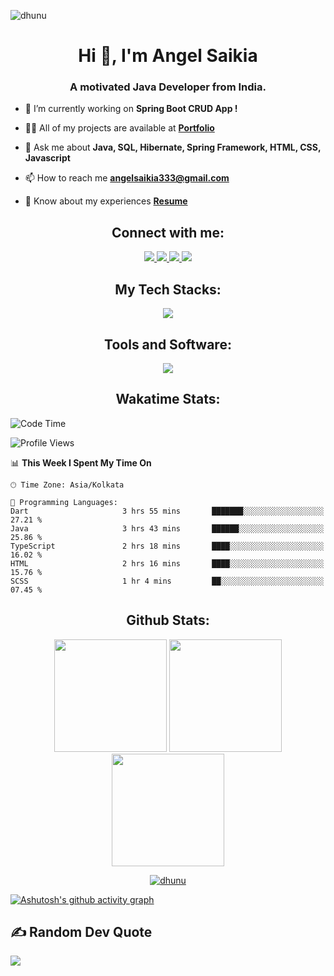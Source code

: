 <p align="left"> <img src="https://komarev.com/ghpvc/?username=dhunu&label=Profile%20views&color=0e75b6&style=flat" alt="dhunu" />

<h1 align="center">Hi 👋, I'm Angel Saikia</h1>
<h3 align="center">A motivated Java Developer from India.</h3>

- 🔭 I’m currently working on **Spring Boot CRUD App !**

- 👨‍💻 All of my projects are available at [**Portfolio**](https://dhunu.github.io/)

- 💬 Ask me about **Java, SQL, Hibernate, Spring Framework, HTML, CSS, Javascript**

- 📫 How to reach me **angelsaikia333@gmail.com**

- 📄 Know about my experiences [**Resume**](http://bit.ly/3I3Nuw1)

<h2 align="center">Connect with me:</h2>
<p align="center">
  <a href="https://www.linkedin.com/in/angel-saikia/" target="_blank">
    <img src="https://skillicons.dev/icons?i=linkedin" />
  </a>
  <a href="https://discord.gg/4Y7tszW" target="_blank">
    <img src="https://skillicons.dev/icons?i=discord" />
  </a>
  <a href="https://www.instagram.com/saikiaangel_/" target="_blank">
    <img src="https://skillicons.dev/icons?i=instagram" />
  </a>
  <a href="https://twitter.com/AngelSaikia1" target="_blank">
    <img src="https://skillicons.dev/icons?i=twitter" />
  </a>
</p>

<h2 align="center">My Tech Stacks: </h2>
<p align="center">
  <a href="https://skillicons.dev">
    <img src="https://skillicons.dev/icons?i=c,css,firebase,hibernate,html,java,js,kotlin,maven,mysql,py" />
  </a>
</p>

<h2 align="center">Tools and Software: </h2>
<p align="center">
  <a href="https://skillicons.dev">
    <img src="https://skillicons.dev/icons?i=git,github,androidstudio,vscode,idea,netlify,postman,spring" />
  </a>
</p>


<!-- <div style="display="flex"; flex-direction="row";">
  
  <img width="49%" height="auto" src="https://youtube-stats-card.vercel.app/api?channelid=UCb-X45E2VQk6D55xtgc2i4Q&theme=dark"/>

  <img height="auto" width="47%" src="./Twitter_Stats.svg"/>
  
</div> -->

<h2 align="center">Wakatime Stats:</h2>

<!--START_SECTION:waka-->
![Code Time](http://img.shields.io/badge/Code%20Time-642%20hrs%2033%20mins-blue)

![Profile Views](http://img.shields.io/badge/Profile%20Views-0-blue)

📊 **This Week I Spent My Time On** 

```text
🕑︎ Time Zone: Asia/Kolkata

💬 Programming Languages: 
Dart                     3 hrs 55 mins       ███████░░░░░░░░░░░░░░░░░░   27.21 % 
Java                     3 hrs 43 mins       ██████░░░░░░░░░░░░░░░░░░░   25.86 % 
TypeScript               2 hrs 18 mins       ████░░░░░░░░░░░░░░░░░░░░░   16.02 % 
HTML                     2 hrs 16 mins       ████░░░░░░░░░░░░░░░░░░░░░   15.76 % 
SCSS                     1 hr 4 mins         ██░░░░░░░░░░░░░░░░░░░░░░░   07.45 % 
```


<!--END_SECTION:waka-->

<h2 align="center" >Github Stats: </h2>

<div align="center" style="display=flex; flex-direction=row">

<!--   [![Top Langs](https://github-readme-stats.vercel.app/api/top-langs/?username=anuraghazra&hide_progress=true)](https://github.com/anuraghazra/github-readme-stats) -->
  
  <img height=180px src="https://github-readme-stats.vercel.app/api/top-langs/?username=dhunu&layout=compact&theme=vision-friendly-dark"/>
  
  <img height=180px src="https://github-readme-stats.vercel.app/api?username=dhunu&show_icons=true&theme=vision-friendly-dark"/>
  
  <img height=180px src="https://streak-stats.demolab.com/?user=dhunu&theme=vision-friendly-dark"/>
  
  <p align="center"> <a href="https://github.com/ryo-ma/github-profile-trophy"><img src="https://github-profile-trophy.vercel.app/?username=dhunu" alt="dhunu" /></a> </p>
  
<!--   <img height=180px src="https://github-readme-stats.vercel.app/api/wakatime?username=dhunu&theme=vision-friendly-dark"/> -->

</div>

[![Ashutosh's github activity graph](https://github-readme-activity-graph.cyclic.app/graph?username=dhunu&bg_color=000000&color=5cb8ff&line=208bfe&point=8bfee7&area=true&hide_border=true)](https://github.com/ashutosh00710/github-readme-activity-graph)

<p align="center">
<h2> ✍️ Random Dev Quote </h2>
<!-- <img src="https://quotes-github-readme.vercel.app/api?type=horizontal&theme=radical"/> -->

![](https://quotes-github-readme.vercel.app/api?type=horizontal&theme=radical)
</p>



